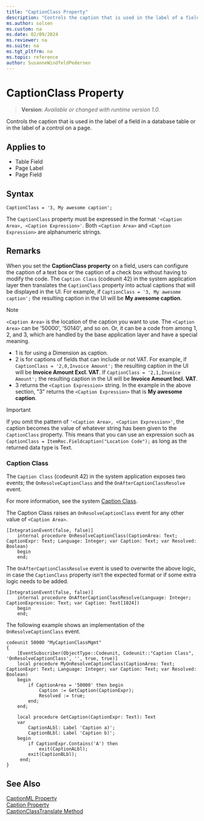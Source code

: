 ```yaml
---
title: "CaptionClass Property"
description: "Controls the caption that is used in the label of a field in a database table or in the label of a control on a page."
ms.author: solsen
ms.custom: na
ms.date: 02/09/2024
ms.reviewer: na
ms.suite: na
ms.tgt_pltfrm: na
ms.topic: reference
author: SusanneWindfeldPedersen
---
```

[//]: # (START>DO_NOT_EDIT)
[//]: # (IMPORTANT:Do not edit any of the content between here and the END>DO_NOT_EDIT.)
[//]: # (Any modifications should be made in the .xml files in the ModernDev repo.)
# CaptionClass Property
> **Version**: _Available or changed with runtime version 1.0._

Controls the caption that is used in the label of a field in a database table or in the label of a control on a page.

## Applies to
-   Table Field
-   Page Label
-   Page Field

[//]: # (IMPORTANT: END>DO_NOT_EDIT)

## Syntax

```AL
CaptionClass = '3, My awesome caption';
```

The `CaptionClass` property must be expressed in the format `'<Caption Area>, <Caption Expression>'`. Both `<Caption Area>` and `<Caption Expression>` are alphanumeric strings.


## Remarks

When you set the **CaptionClass property** on a field, users can configure the caption of a text box or the caption of a check box without having to modify the code. The `Caption Class` (codeunit 42) in the system application layer then translates the `CaptionClass` property into actual captions that will be displayed in the UI. For example, if `CaptionClass = '3, My awesome caption';` the resulting caption in the UI will be **My awesome caption**.

> [!NOTE]
> `<Caption Area>` is the location of the caption you want to use. The `<Caption Area>` can be '50000', '50140', and so on. Or, it can be a code from among 1, 2, and 3, which are handled by the base application layer and have a special meaning.
> - 1 is for using a Dimension as caption.
> - 2 is for captions of fields that can include or not VAT. For example, if `CaptionClass = '2,0,Invoice Amount';`  the resulting caption in the UI will be **Invoice Amount Excl. VAT**. If `CaptionClass = '2,1,Invoice Amount';`  the resulting caption in the UI will be **Invoice Amount Incl. VAT**.
> - 3 returns the `<Caption Expression>` string. In the example in the above section, "3" returns the `<Caption Expression>` that is **My awesome caption**.

> [!IMPORTANT]  
> If you omit the pattern of `'<Caption Area>, <Caption Expression>'`, the caption becomes the value of whatever string has been given to the `CaptionClass` property. This means that you can use an expression such as `CaptionClass = ItemRec.Fieldcaption("Location Code");` as long as the returned data type is Text.

### Caption Class

The `Caption Class` (codeunit 42) in the system application exposes two events; the `OnResolveCaptionClass` and the `OnAfterCaptionClassResolve` event.

For more information, see the system [Caption Class](https://github.com/microsoft/BCApps/tree/main/src/System%20Application/App/Caption%20Class).

The Caption Class raises an `OnResolveCaptionClass` event for any other value of `<Caption Area>`.

```al
[IntegrationEvent(false, false)]
    internal procedure OnResolveCaptionClass(CaptionArea: Text; CaptionExpr: Text; Language: Integer; var Caption: Text; var Resolved: Boolean)
    begin
    end;
```

The `OnAfterCaptionClassResolve` event is used to overwrite the above logic, in case the `CaptionClass` property isn't the expected format or if some extra logic needs to be added.

```al
[IntegrationEvent(false, false)]
    internal procedure OnAfterCaptionClassResolve(Language: Integer; CaptionExpression: Text; var Caption: Text[1024])
    begin
    end;
```

The following example shows an implementation of the `OnResolveCaptionClass` event.

```al
codeunit 50000 "MyCaptionClassMgmt"
{
    [EventSubscriber(ObjectType::Codeunit, Codeunit::"Caption Class", 'OnResolveCaptionClass', '', true, true)]
    local procedure MyOnResolveCaptionClass(CaptionArea: Text; CaptionExpr: Text; Language: Integer; var Caption: Text; var Resolved: Boolean)
    begin
        if CaptionArea = '50000' then begin
            Caption := GetCaption(CaptionExpr);
            Resolved := true;
        end;
    end;

    local procedure GetCaption(CaptionExpr: Text): Text
    var
        CaptionALbl: Label 'Caption a)';
        CaptionBLbl: Label 'Caption b)';
    begin
        if CaptionExpr.Contains('A') then
            exit(CaptionALbl);
        exit(CaptionBLbl);
     end;
}
```

## See Also

[CaptionML Property](devenv-captionml-property.md)  
[Caption Property](devenv-caption-property.md)  
[CaptionClassTranslate Method](../methods-auto/system/system-captionclasstranslate-method.md)  
